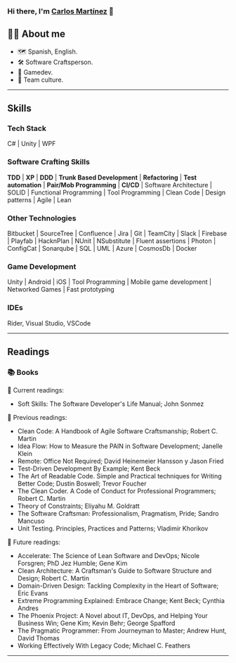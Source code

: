 ### Hi there, I'm [Carlos Martínez](https://www.linkedin.com/in/carlos-mart%C3%ADnez-de-la-cruz-74a3589b/) 👋

## 👨‍💻 About me
* 🗺 Spanish, English.
* 🛠️ Software Craftsperson.
* 👾 Gamedev.
* 🤝 Team culture.

---

## Skills
### Tech Stack
C# | Unity | WPF
### Software Crafting Skills
**TDD** |  **XP** | **DDD** | **Trunk Based Development** | **Refactoring** | **Test automation** | **Pair/Mob Programming** | **CI/CD** | Software Architecture | SOLID | Functional Programming | Tool Programming | Clean Code | Design patterns | Agile | Lean 
### Other Technologies
Bitbucket | SourceTree | Confluence | Jira | Git | TeamCity | Slack | Firebase | Playfab | HacknPlan | NUnit | NSubstitute | Fluent assertions | Photon | ConfigCat | Sonarqube | SQL | UML | Azure | CosmosDb | Docker
### Game Development
Unity | Android | iOS | Tool Programming | Mobile game development | Networked Games | Fast prototyping
### IDEs
Rider, Visual Studio, VSCode

---

## Readings
### 📚 Books

📖 Current readings:

* Soft Skills: The Software Developer's Life Manual; John Sonmez

📕 Previous readings:

* Clean Code: A Handbook of Agile Software Craftsmanship; Robert C. Martin
* Idea Flow: How to Measure the PAIN in Software Development; Janelle Klein
* Remote: Office Not Required; David Heinemeier Hansson y Jason Fried
* Test-Driven Development By Example; Kent Beck
* The Art of Readable Code. Simple and Practical techniques for Writing Better Code; Dustin Boswell; Trevor Foucher
* The Clean Coder. A Code of Conduct for Professional Programmers; Robert C. Martin
* Theory of Constraints; Eliyahu M. Goldratt
* The Software Craftsman: Professionalism, Pragmatism, Pride; Sandro Mancuso
* Unit Testing. Principles, Practices and Patterns; Vladimir Khorikov

🔮 Future readings:

* Accelerate: The Science of Lean Software and DevOps; Nicole Forsgren; PhD Jez Humble; Gene Kim
* Clean Architecture: A Craftsman's Guide to Software Structure and Design; Robert C. Martin
* Domain-Driven Design: Tackling Complexity in the Heart of Software; Eric Evans
* Extreme Programming Explained: Embrace Change; Kent Beck; Cynthia Andres
* The Phoenix Project: A Novel about IT, DevOps, and Helping Your Business Win; Gene Kim; Kevin Behr; George Spafford
* The Pragmatic Programmer: From Journeyman to Master; Andrew Hunt, David Thomas
* Working Effectively With Legacy Code; Michael C. Feathers

---
